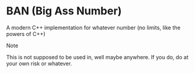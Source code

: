 # BAN (Big Ass Number)

A modern C++ implementation for whatever number (no limits, like the powers of C++)

> [!NOTE]
> This is not supposed to be used in, well maybe anywhere. If you do, do at your own risk or whatever.
